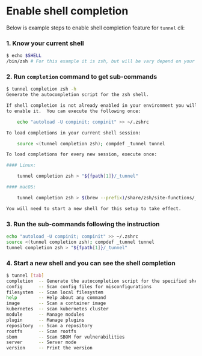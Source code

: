 # Enable shell completion

Below is example steps to enable shell completion feature for `tunnel` cli:

### 1. Know your current shell

```bash
$ echo $SHELL
/bin/zsh # For this example it is zsh, but will be vary depend on your $SHELL, maybe /bin/bash or /bin/fish
```

### 2. Run `completion` command to get sub-commands

``` bash
$ tunnel completion zsh -h
Generate the autocompletion script for the zsh shell.

If shell completion is not already enabled in your environment you will need
to enable it.  You can execute the following once:

	echo "autoload -U compinit; compinit" >> ~/.zshrc

To load completions in your current shell session:

	source <(tunnel completion zsh); compdef _tunnel tunnel

To load completions for every new session, execute once:

#### Linux:

	tunnel completion zsh > "${fpath[1]}/_tunnel"

#### macOS:

	tunnel completion zsh > $(brew --prefix)/share/zsh/site-functions/_tunnel

You will need to start a new shell for this setup to take effect.
```

### 3. Run the sub-commands following the instruction

```bash
echo "autoload -U compinit; compinit" >> ~/.zshrc
source <(tunnel completion zsh); compdef _tunnel tunnel
tunnel completion zsh > "${fpath[1]}/_tunnel"
```

### 4. Start a new shell and you can see the shell completion

```bash
$ tunnel [tab]
completion  -- Generate the autocompletion script for the specified shell
config      -- Scan config files for misconfigurations
filesystem  -- Scan local filesystem
help        -- Help about any command
image       -- Scan a container image
kubernetes  -- scan kubernetes cluster
module      -- Manage modules
plugin      -- Manage plugins
repository  -- Scan a repository
rootfs      -- Scan rootfs
sbom        -- Scan SBOM for vulnerabilities
server      -- Server mode
version     -- Print the version
```